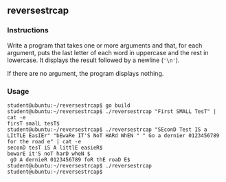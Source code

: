 ## reversestrcap

### Instructions

Write a program that takes one or more arguments and that, for each argument, puts the last letter of each word in uppercase and the rest in lowercase. It displays the result followed by a newline (`'\n'`).

If there are no argument, the program displays nothing.

### Usage

```console
student@ubuntu:~/reversestrcap$ go build
student@ubuntu:~/reversestrcap$ ./reversestrcap "First SMALL TesT" | cat -e
firsT smalL tesT$
student@ubuntu:~/reversestrcap$ ./reversestrcap "SEconD Test IS a LItTLE EasIEr" "bEwaRe IT'S NoT HARd WhEN " " Go a dernier 0123456789 for the road e" | cat -e
seconD tesT iS A littlE easieR$
bewarE it'S noT harD wheN $
 gO A dernieR 0123456789 foR thE roaD E$
student@ubuntu:~/reversestrcap$ ./reversestrcap
student@ubuntu:~/reversestrcap$
```
